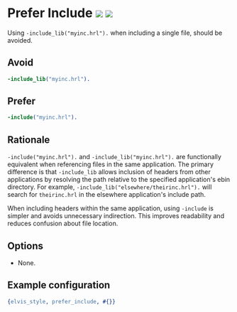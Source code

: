 # Prefer Include [![](https://img.shields.io/badge/since-4.2.0-blue)](https://github.com/inaka/elvis_core/releases/tag/4.2.0) ![](https://img.shields.io/badge/BEAM-yes-orange)

Using `-include_lib("myinc.hrl").` when including a single file, should be avoided.

## Avoid

```erlang
-include_lib("myinc.hrl").
```

## Prefer

```erlang
-include("myinc.hrl").
```

## Rationale

`-include("myinc.hrl").` and `-include_lib("myinc.hrl").` are functionally equivalent when referencing files in the same application.
The primary difference is that `-include_lib` allows inclusion of headers from other applications by resolving the path relative to the
specified application's ebin directory. For example, `-include_lib("elsewhere/theirinc.hrl").` will search for `theirinc.hrl` in the elsewhere
application's include path.

When including headers within the same application, using `-include` is simpler and avoids unnecessary indirection.
This improves readability and reduces confusion about file location.

## Options

- None.

## Example configuration

```erlang
{elvis_style, prefer_include, #{}}
```
